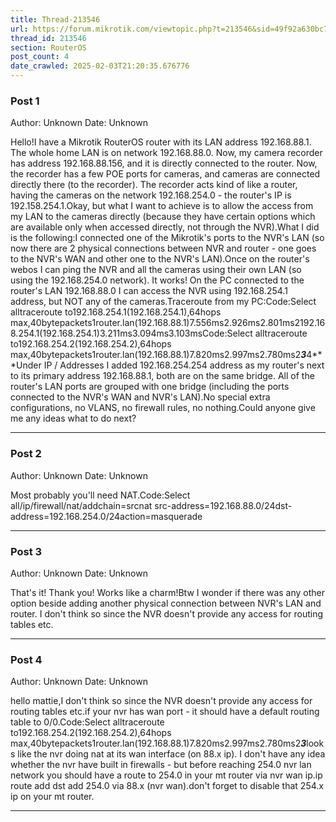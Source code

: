 ```yaml
---
title: Thread-213546
url: https://forum.mikrotik.com/viewtopic.php?t=213546&sid=49f92a630bc7970d8ca50523be880e8f
thread_id: 213546
section: RouterOS
post_count: 4
date_crawled: 2025-02-03T21:20:35.676776
---
```


### Post 1
Author: Unknown
Date: Unknown

Hello!I have a Mikrotik RouterOS router with its LAN address 192.168.88.1. The whole home LAN is on network 192.168.88.0. Now, my camera recorder has address 192.168.88.156, and it is directly connected to the router. Now, the recorder has a few POE ports for cameras, and cameras are connected directly there (to the recorder). The recorder acts kind of like a router, having the cameras on the network 192.168.254.0 - the router's IP is 192.158.254.1.Okay, but what I want to achieve is to allow the access from my LAN to the cameras directly (because they have certain options which are available only when accessed directly, not through the NVR).What I did is the following:I connected one of the Mikrotik's ports to the NVR's LAN (so now there are 2 physical connections between NVR and router - one goes to the NVR's WAN and other one to the NVR's LAN).Once on the router's webos I can ping the NVR and all the cameras using their own LAN (so using the 192.168.254.0 network). It works! On the PC connected to the router's LAN 192.168.88.0 I can access the NVR using 192.168.254.1 address, but NOT any of the cameras.Traceroute from my PC:Code:Select alltraceroute to192.168.254.1(192.168.254.1),64hops max,40bytepackets1router.lan(192.168.88.1)7.556ms2.926ms2.801ms2192.168.254.1(192.168.254.1)3.211ms3.094ms3.103msCode:Select alltraceroute to192.168.254.2(192.168.254.2),64hops max,40bytepackets1router.lan(192.168.88.1)7.820ms2.997ms2.780ms2***3***4***Under IP / Addresses I added 192.168.254.254 address as my router's next to its primary address 192.168.88.1, both are on the same bridge. All of the router's LAN ports are grouped with one bridge (including the ports connected to the NVR's WAN and NVR's LAN).No special extra configurations, no VLANS, no firewall rules, no nothing.Could anyone give me any ideas what to do next?

---
### Post 2
Author: Unknown
Date: Unknown

Most probably you'll need NAT.Code:Select all/ip/firewall/nat/addchain=srcnat src-address=192.168.88.0/24dst-address=192.168.254.0/24action=masquerade

---
### Post 3
Author: Unknown
Date: Unknown

That's it! Thank you! Works like a charm!Btw I wonder if there was any other option beside adding another physical connection between NVR's LAN and router. I don't think so since the NVR doesn't provide any access for routing tables etc.

---
### Post 4
Author: Unknown
Date: Unknown

hello mattie,I don't think so since the NVR doesn't provide any access for routing tables etc.if your nvr has wan port - it should have a default routing table to 0/0.Code:Select alltraceroute to192.168.254.2(192.168.254.2),64hops max,40bytepackets1router.lan(192.168.88.1)7.820ms2.997ms2.780ms2***3***looks like the nvr doing nat at its wan interface (on 88.x ip). I don't have any idea whether the nvr have built in firewalls - but before reaching 254.0 nvr lan network you should have a route to 254.0 in your mt router via nvr wan ip.ip route add dst add 254.0 via 88.x (nvr wan).don't forget to disable that 254.x ip on your mt router.

---
